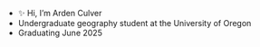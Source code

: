 - ✨ Hi, I’m Arden Culver
- Undergraduate geography student at the University of Oregon
- Graduating June 2025

<!---
ard7n/ard7n is a ✨ special ✨ repository because its `README.md` (this file) appears on your GitHub profile.
You can click the Preview link to take a look at your changes.
--->
